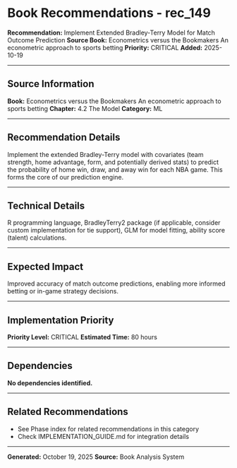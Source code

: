 # Book Recommendations - rec_149

**Recommendation:** Implement Extended Bradley-Terry Model for Match Outcome Prediction
**Source Book:** Econometrics versus the Bookmakers An econometric approach to sports betting
**Priority:** CRITICAL
**Added:** 2025-10-19

---

## Source Information

**Book:** Econometrics versus the Bookmakers An econometric approach to sports betting
**Chapter:** 4.2 The Model
**Category:** ML

---

## Recommendation Details

Implement the extended Bradley-Terry model with covariates (team strength, home advantage, form, and potentially derived stats) to predict the probability of home win, draw, and away win for each NBA game. This forms the core of our prediction engine.

---

## Technical Details

R programming language, BradleyTerry2 package (if applicable, consider custom implementation for tie support), GLM for model fitting, ability score (talent) calculations.

---

## Expected Impact

Improved accuracy of match outcome predictions, enabling more informed betting or in-game strategy decisions.

---

## Implementation Priority

**Priority Level:** CRITICAL
**Estimated Time:** 80 hours

---

## Dependencies

**No dependencies identified.**

---

## Related Recommendations

- See Phase index for related recommendations in this category
- Check IMPLEMENTATION_GUIDE.md for integration details

---

**Generated:** October 19, 2025
**Source:** Book Analysis System
